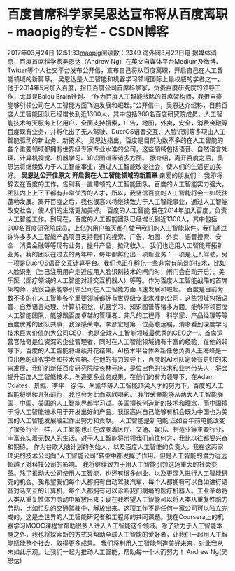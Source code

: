 # 百度首席科学家吴恩达宣布将从百度离职 - maopig的专栏 - CSDN博客
2017年03月24日 12:51:33[maopig](https://me.csdn.net/maopig)阅读数：2349
海外网3月22日电 据媒体消息，百度首席科学家吴恩达（Andrew Ng）在英文自媒体平台Medium及微博、Twitter等个人社交平台发布公开信，宣布自己将从百度离职，开启自己在人工智能领域的新篇章。
吴恩达是人工智能和机器学习领域国际上最权威的学者之一。他于2014年5月加入百度，担任百度公司首席科学家，负责百度研究院的领导工作，尤其是Baidu Brain计划。
“作为百度人工智能战略的首席架构师，我很自豪能够引领公司在人工智能方面飞速发展和崛起。”公开信中，吴恩达介绍称，目前百度人工智能团队已经增长到近1300人，其中包括300名百度研究院成员。人工智能技术每天服务上亿用户，全面支持搜索，广告，地图，外卖，安全，消费金融等百度现有业务，并孵化出了无人驾驶、DuerOS语音交互、人脸识别等多项由人工智能驱动的新业务、新技术。
吴恩达指出，百度是目前为数不多的在人工智能的各个重要领域都拥有世界级专家专业水准的公司，这些领域包括语音、自然语言处理、计算机视觉、机器学习、知识图谱等诸多方面。
据介绍，离开百度之后，吴恩达将继续致力于人工智能事业，通过人工智能改变社会，使人们的生活更加美好。
**吴恩达公开信原文**
**开启我在人工智能领域的新篇章**
亲爱的朋友们：
我即将辞去在百度的工作，告别我一直带领的人工智能团队。百度的人工智能实力强大，团队内上上下下都有非常优秀的人才，所以，我坚信百度的人工智能将会一如既往蓬勃发展。离开百度之后，我也很高兴将继续致力于人工智能事业，通过人工智能改变社会，使人们的生活更加美好。
百度的人工智能
我在2014年加入百度，负责人工智能工作。到现在，百度的人工智能团队已经增长到近1300人，其中包括300名百度研究院成员。上亿的用户每天都在使用我们的人工智能软件。我们通过许许多多人工智能产品项目支持我们的搜索、广告、地图、外卖、语音搜索、安全、消费金融等等现有业务，提升产品，拉动收入。
我们也运用人工智能开拓新业务。我的团队在过去的两年中，每年都孵化出一项新业务：一项是无人驾驶，另一项是DuerOS语音交互计算平台。我们也正在孵化一些非常有前景的技术，比如人脸识别（当已注册用户走近应用人脸识别技术的闸门时，闸门会自动开启），美乐医（医疗领域的人工智能对话交互机器人）等等。作为百度人工智能战略的首席架构师，我很自豪能够引领公司在人工智能方面飞速发展和崛起。
百度是目前为数不多的在人工智能各个重要领域都拥有世界级专业水准的公司，这些领域包括语音、自然语言处理、计算机视觉、机器学习、知识图谱等诸多方面。能够带领百度人工智能团队，能够跟百度卓越的管理者、非凡的工程师、科学家、产品经理等等百度优秀的团队共事，我深感荣幸。李彦宏是第一位高瞻远瞩，清晰看到深度学习技术巨大价值的大公司CEO，也是全球人工智能领域最优秀的CEO之一。首席运营官陆奇是位资深的企业管理者，同时在人工智能领域拥有丰富的经验，在他的领导下，百度的人工智能将继续开花结果。AI技术平台体系新任总负责人王海峰是一位出色的研究学者和技术领袖。在他的有力领导下，百度的AI团队定会有更好的未来发展。我们的新任百度研究院院长林元庆，是位出色的技术和业务带头人，将会提升百度人工智能技术，创造更多业务成果。在他们的有力领导下，在Adam
 Coates、景鲲、李平、徐伟、朱凯华等人工智能顶尖人才的努力下，百度的人工智能将继续开拓前行，我也会为此而欢欣喝彩。
我很荣幸能够从两大人工智能强国，中国、美国的人工智能界都学习过。美国擅长创造新的技术和理念，而中国擅于将人工智能技术用于开发出好的产品。我很高兴自己能够有机会既为中国也为美国的人工智能发展崛起作出努力和贡献。
人工智能是新电能
正如百年前电能改变了很多行业一样，人工智能也正在改变着医疗、交通、娱乐、制造业等主要行业，丰富充实着无数人的生活。对于人工智能将带领我们前往何方，我比以往都要兴奋和期待。
作为谷歌大脑计划的创始人，以及百度人工智能的负责人，我在这两家顶尖的技术公司向“人工智能公司”转型中都发挥了作用。但是人工智能的潜力远远超越了对科技公司的影响。
我将继续致力于用人工智能引领这场重大的社会变革。除了推动大公司使用人工智能，也还有很多创业，以及更深入进行人工智能研究的机会。我希望我们每个人都拥有自动驾驶汽车，每个人都拥有可以自如进行语音对话交互的计算机，每个人都拥有可以诊断我们病痛的医疗机器人。工业革命将人类从重复性体力劳动中解放出来；现在我希望人工智能可以将人类从重复性脑力劳动，比如忙乱的交通驾驶中，解放出来。这项工作不是任何一家公司可以独立完成的，这是全世界的人工智能研究者和工程师的共同课题。我在Coursera上的机器学习MOOC课程曾帮助很多人进入人工智能这个领域。除了致力于人工智能本身之外，我也将探索新的方式来帮助全球人工智能的爱好者，让我们一起用人工智能赋能整个社会，取得更多成果。
我们将利用人工智能创造美好未来，对此我从未如此乐观。让我们一起为推动人工智能，帮助每一个人而努力！
Andrew Ng(吴恩达)
